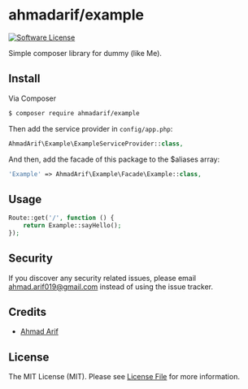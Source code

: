 # ahmadarif/example

[![Software License][ico-license]](LICENSE.md)

Simple composer library for dummy (like Me).


## Install

Via Composer

``` bash
$ composer require ahmadarif/example
```

Then add the service provider in `config/app.php`:

```php
AhmadArif\Example\ExampleServiceProvider::class,
```

And then, add the facade of this package to the $aliases array:

```php
'Example' => AhmadArif\Example\Facade\Example::class,
```

## Usage

``` php
Route::get('/', function () {
    return Example::sayHello();
});
```

## Security

If you discover any security related issues, please email ahmad.arif019@gmail.com instead of using the issue tracker.

## Credits

- [Ahmad Arif][link-author]

## License

The MIT License (MIT). Please see [License File](LICENSE.md) for more information.

[ico-license]: https://img.shields.io/badge/license-MIT-brightgreen.svg?style=flat-square
[link-author]: https://github.com/ahmadarif
